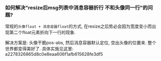 ### 如何解决"resize后msg列表中消息容器折行 不和头像同一行"的问题?
常规的`头像float + 消息容器float`的方式, 在resize之后势必会因为宽度变小而出现第二个float元素折向下一行的现象.

解决方案是: 头像干脆pos-abs, 然后消息容器默认定位, 空出头像的位置来. 整个世界都变得美好了.
具体实施见这里: a2278326865d8c0e8eaa606f1afb615628fe3df5